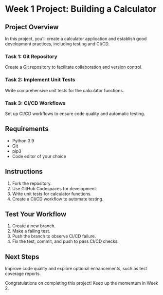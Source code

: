 # Week 1 Project: Building a Calculator

## Project Overview

In this project, you'll create a calculator application and establish good development practices, including testing and CI/CD.

### Task 1: Git Repository

Create a Git repository to facilitate collaboration and version control.

### Task 2: Implement Unit Tests

Write comprehensive unit tests for the calculator functions.

### Task 3: CI/CD Workflows

Set up CI/CD workflows to ensure code quality and automatic testing.

## Requirements

- Python 3.9
- Git
- pip3
- Code editor of your choice

## Instructions

1. Fork the repository.
2. Use GitHub Codespaces for development.
3. Write unit tests for calculator functions.
4. Create a CI/CD workflow to automate testing.

## Test Your Workflow

1. Create a new branch.
2. Make a failing test.
3. Push the branch to observe CI/CD failure.
4. Fix the test, commit, and push to pass CI/CD checks.

## Next Steps

Improve code quality and explore optional enhancements, such as test coverage reports.

Congratulations on completing this project! Keep up the momentum in Week 2.
